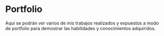 # Portfolio
Aquí se podrán ver varios de mis trabajos realizados y expuestos a modo de portfolio para demostrar las habilidades y conocimientos adquiridos.
